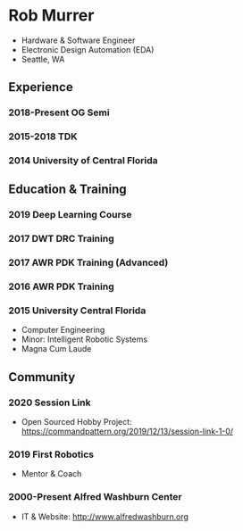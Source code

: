 # Rob Murrer
* Hardware & Software Engineer
* Electronic Design Automation (EDA)
* Seattle, WA

## Experience
### 2018-Present OG Semi
### 2015-2018 TDK
### 2014 University of Central Florida

## Education & Training

### 2019 Deep Learning Course
### 2017 DWT DRC Training
### 2017 AWR PDK Training (Advanced)
### 2016 AWR PDK Training

### 2015 University Central Florida
* Computer Engineering
* Minor: Intelligent Robotic Systems
* Magna Cum Laude

## Community

### 2020 Session Link
- Open Sourced Hobby Project: https://commandpattern.org/2019/12/13/session-link-1-0/

### 2019 First Robotics
- Mentor & Coach 

### 2000-Present Alfred Washburn Center
- IT & Website: http://www.alfredwashburn.org
